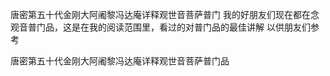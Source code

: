 唐密第五十代金刚大阿阇黎冯达庵详释观世音菩萨普门
 我的好朋友们现在都在念观音普门品，这是在我的阅读范围里，看过的对普门品的最佳讲解
以供朋友们参考
 
 唐密第五十代金刚大阿阇黎冯达庵详释观世音菩萨普门品

